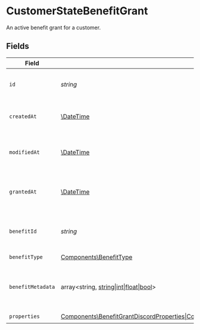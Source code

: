 # CustomerStateBenefitGrant

An active benefit grant for a customer.


## Fields

| Field                                                                                                                                                                                                                                                                                            | Type                                                                                                                                                                                                                                                                                             | Required                                                                                                                                                                                                                                                                                         | Description                                                                                                                                                                                                                                                                                      | Example                                                                                                                                                                                                                                                                                          |
| ------------------------------------------------------------------------------------------------------------------------------------------------------------------------------------------------------------------------------------------------------------------------------------------------ | ------------------------------------------------------------------------------------------------------------------------------------------------------------------------------------------------------------------------------------------------------------------------------------------------ | ------------------------------------------------------------------------------------------------------------------------------------------------------------------------------------------------------------------------------------------------------------------------------------------------ | ------------------------------------------------------------------------------------------------------------------------------------------------------------------------------------------------------------------------------------------------------------------------------------------------ | ------------------------------------------------------------------------------------------------------------------------------------------------------------------------------------------------------------------------------------------------------------------------------------------------ |
| `id`                                                                                                                                                                                                                                                                                             | *string*                                                                                                                                                                                                                                                                                         | :heavy_check_mark:                                                                                                                                                                                                                                                                               | The ID of the grant.                                                                                                                                                                                                                                                                             | d322132c-a9d0-4e0d-b8d3-d81ad021a3a9                                                                                                                                                                                                                                                             |
| `createdAt`                                                                                                                                                                                                                                                                                      | [\DateTime](https://www.php.net/manual/en/class.datetime.php)                                                                                                                                                                                                                                    | :heavy_check_mark:                                                                                                                                                                                                                                                                               | Creation timestamp of the object.                                                                                                                                                                                                                                                                |                                                                                                                                                                                                                                                                                                  |
| `modifiedAt`                                                                                                                                                                                                                                                                                     | [\DateTime](https://www.php.net/manual/en/class.datetime.php)                                                                                                                                                                                                                                    | :heavy_check_mark:                                                                                                                                                                                                                                                                               | Last modification timestamp of the object.                                                                                                                                                                                                                                                       |                                                                                                                                                                                                                                                                                                  |
| `grantedAt`                                                                                                                                                                                                                                                                                      | [\DateTime](https://www.php.net/manual/en/class.datetime.php)                                                                                                                                                                                                                                    | :heavy_check_mark:                                                                                                                                                                                                                                                                               | The timestamp when the benefit was granted.                                                                                                                                                                                                                                                      | 2025-01-03T13:37:00Z                                                                                                                                                                                                                                                                             |
| `benefitId`                                                                                                                                                                                                                                                                                      | *string*                                                                                                                                                                                                                                                                                         | :heavy_check_mark:                                                                                                                                                                                                                                                                               | The ID of the benefit concerned by this grant.                                                                                                                                                                                                                                                   | 397a17aa-15cf-4cb4-9333-18040203cf98                                                                                                                                                                                                                                                             |
| `benefitType`                                                                                                                                                                                                                                                                                    | [Components\BenefitType](../../Models/Components/BenefitType.md)                                                                                                                                                                                                                                 | :heavy_check_mark:                                                                                                                                                                                                                                                                               | N/A                                                                                                                                                                                                                                                                                              |                                                                                                                                                                                                                                                                                                  |
| `benefitMetadata`                                                                                                                                                                                                                                                                                | array<string, [string\|int\|float\|bool](../../Models/Components/BenefitMetadata.md)>                                                                                                                                                                                                            | :heavy_check_mark:                                                                                                                                                                                                                                                                               | The metadata of the benefit concerned by this grant.                                                                                                                                                                                                                                             | {<br/>"key": "value"<br/>}                                                                                                                                                                                                                                                                       |
| `properties`                                                                                                                                                                                                                                                                                     | [Components\BenefitGrantDiscordProperties\|Components\BenefitGrantGitHubRepositoryProperties\|Components\BenefitGrantDownloadablesProperties\|Components\BenefitGrantLicenseKeysProperties\|Components\BenefitGrantCustomProperties](../../Models/Components/CustomerStateBenefitGrantProperties.md) | :heavy_check_mark:                                                                                                                                                                                                                                                                               | N/A                                                                                                                                                                                                                                                                                              |                                                                                                                                                                                                                                                                                                  |